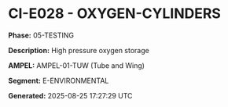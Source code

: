 # CI-E028 - OXYGEN-CYLINDERS

**Phase:** 05-TESTING

**Description:** High pressure oxygen storage

**AMPEL:** AMPEL-01-TUW (Tube and Wing)

**Segment:** E-ENVIRONMENTAL

**Generated:** 2025-08-25 17:27:29 UTC
